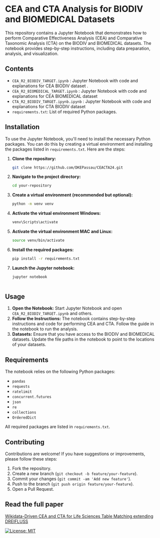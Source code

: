 # CEA and CTA Analysis for BIODIV and BIOMEDICAL Datasets

This repository contains a Jupyter Notebook that demonstrates how to perform Comparative Effectiveness Analysis (CEA) and Comparative Taxonomic Analysis (CTA) on the BIODIV and BIOMEDICAL datasets. The notebook provides step-by-step instructions, including data preparation, analysis, and visualization.

## Contents

- `CEA_R2_BIODIV_TARGET.ipynb` : Jupyter Notebook with code and explanations for CEA BIODIV dataset .
- `CEA_R2_BIOMEDICAL_TARGET.ipynb` : Jupyter Notebook with code and explanations for CEA BIOMEDICAL dataset
- `CTA_R2_BIODIV_TARGET.ipynb.ipynb` : Jupyter Notebook with code and explanations for CTA BIODIV dataset
- `requirements.txt`: List of required Python packages.

## Installation

To use the Jupyter Notebook, you'll need to install the necessary Python packages. You can do this by creating a virtual environment and installing the packages listed in `requirements.txt`. Here are the steps:

1. **Clone the repository:**

   ```bash
   git clone https://github.com/DKEPassau/CEACTA24.git

2. **Navigate to the project directory:**

   ```bash
   cd your-repository
   
3. **Create a virtual environment (recommended but optional):**

   ```bash
   python -m venv venv

4. **Activate the virtual environment Windows:**

   ```bash
   venv\Scripts\activate

5. **Activate the virtual environment MAC and Linux:**

   ```bash
   source venv/bin/activate
   
6. **Install the required packages:**

   ```bash
   pip install -r requirements.txt

7. **Launch the Jupyter notebook:**

   ```bash
   jupyter notebook
 

 ## Usage

1. **Open the Notebook:**
Start Jupyter Notebook and open `CEA_R2_BIODIV_TARGET.ipynb` and others.
2. **Follow the Instructions:**
The notebook contains step-by-step instructions and code for performing CEA and CTA. Follow the guide in the notebook to run the analysis.
3. **Datasets:**
Ensure that you have access to the BIODIV and BIOMEDICAL datasets. Update the file paths in the notebook to point to the locations of your datasets.

## Requirements

The notebook relies on the following Python packages:

- `pandas`
- `requests`
- `ratelimit`
- `concurrent.futures`
- `json`
- `re`
- `collections`
- `OrderedDict`

All required packages are listed in `requirements.txt`.

## Contributing

Contributions are welcome! If you have suggestions or improvements, please follow these steps:

1. Fork the repository.
2. Create a new branch (`git checkout -b feature/your-feature`).
3. Commit your changes (`git commit -am 'Add new feature'`).
4. Push to the branch (`git push origin feature/your-feature`).
5. Open a Pull Request.

## Read the full paper 

[Wikidata-Driven CEA and CTA for Life Sciences Table Matching extending DREIFLUSS](https://ceur-ws.org/Vol-3889/paper5.pdf)


[![License: MIT](https://img.shields.io/badge/License-MIT-yellow.svg)](https://opensource.org/licenses/MIT)
